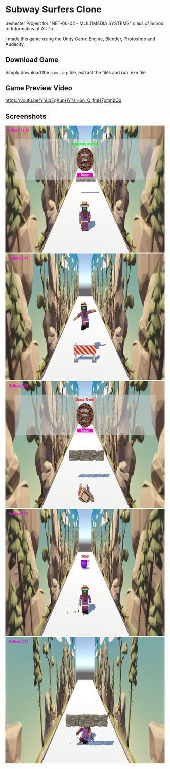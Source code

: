 # Subway Surfers Clone
Semester Project for "NET-06-02 - MULTIMEDIA SYSTEMS" class of School of Informatics of AUTh. 

I made this game using the Unity Game Engine, Blender, Photoshop and Audacity. 

## Download Game
Simply download the `game.zip` file, extract the files and run .exe file

## Game Preview Video
https://youtu.be/YhudEqKupHY?si=6n_OIjfmH7pmhbQg

## Screenshots

<img src="https://github.com/StavrosNik4/Subway-Surfers-Clone/blob/1d4f5d4e2f02e7e31ebc42d7024e0143cba43e47/Screenshots/Screenshot_1.png" height="400px"/>
<img src="https://github.com/StavrosNik4/Subway-Surfers-Clone/blob/1d4f5d4e2f02e7e31ebc42d7024e0143cba43e47/Screenshots/Screenshot_2.png" height="400px"/>
<img src="https://github.com/StavrosNik4/Subway-Surfers-Clone/blob/1d4f5d4e2f02e7e31ebc42d7024e0143cba43e47/Screenshots/Screenshot_3.png" height="400px"/>
<img src="https://github.com/StavrosNik4/Subway-Surfers-Clone/blob/1d4f5d4e2f02e7e31ebc42d7024e0143cba43e47/Screenshots/Screenshot_4.png" height="400px"/>
<img src="https://github.com/StavrosNik4/Subway-Surfers-Clone/blob/1d4f5d4e2f02e7e31ebc42d7024e0143cba43e47/Screenshots/Screenshot_5.png" height="400px"/>

